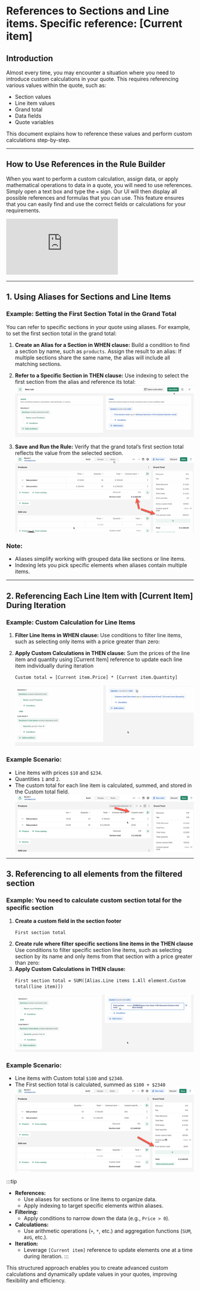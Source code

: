 # References to Sections and Line items. Specific reference: [Current item]

## Introduction

Almost every time, you may encounter a situation where you need to introduce custom calculations in your quote. This requires referencing various values within the quote, such as:

- Section values
- Line item values
- Grand total
- Data fields
- Quote variables

This document explains how to reference these values and perform custom calculations step-by-step.

---

## How to Use References in the Rule Builder

When you want to perform a custom calculation, assign data, or apply mathematical operations to data in a quote, you will need to use references. Simply open a text box and type the `=` sign. Our UI will then display all possible references and formulas that you can use. This feature ensures that you can easily find and use the correct fields or calculations for your requirements.

<div 
  style={{
    position: "relative", 
    paddingBottom: "56.25%", 
    height: "0", 
    overflow: "hidden"
  }}
>
  <iframe 
    src="https://www.loom.com/embed/1fda4fd5f15448ce893a7929b638975e?sid=d810019f-d447-46a8-9249-08cc98d91470"
    frameBorder="0"
    allowFullScreen
    style={{
      position: "absolute",
      top: "0",
      left: "0",
      width: "100%",
      height: "100%"
    }}
  ></iframe>
</div>

---

## 1. Using Aliases for Sections and Line Items

### Example: Setting the First Section Total in the Grand Total

You can refer to specific sections in your quote using aliases. For example, to set the first section total in the grand total:

1. **Create an Alias for a Section in WHEN clause:**
   Build a condition to find a section by name, such as `products`. Assign the result to an alias:
   If multiple sections share the same name, the alias will include all matching sections.

2. **Refer to a Specific Section in THEN clause:**
   Use indexing to select the first section from the alias and reference its total:
    ![referencing_alias_section_1.png](..%2F..%2F..%2F..%2Fstatic%2Fimg%2Frules%2Freferencing_alias_section_1.png)

3. **Save and Run the Rule:**
   Verify that the grand total’s first section total reflects the value from the selected section.
   ![referencing_alias_section_1_result.png](..%2F..%2F..%2F..%2Fstatic%2Fimg%2Frules%2Freferencing_alias_section_1_result.png)

### Note:
- Aliases simplify working with grouped data like sections or line items.
- Indexing lets you pick specific elements when aliases contain multiple items.

---

## 2. Referencing Each Line Item with [Current Item] During Iteration

### Example: Custom Calculation for Line Items
1. **Filter Line Items in WHEN clause:**
   Use conditions to filter line items, such as selecting only items with a price greater than zero:

2. **Apply Custom Calculations in THEN clause:**
   Sum the prices of the line item and quantity using [Current Item] reference to update each line item individually during iteration
    ```
    Custom total = [Current item.Price] * [Current item.Quantity]
    ```
   ![referencing_current_item.png](..%2F..%2F..%2F..%2Fstatic%2Fimg%2Frules%2Freferencing_current_item.png)

### Example Scenario:
- Line items with prices `$10` and `$234`.
- Quantities `1` and `2`.
- The custom total for each line item is calculated, summed, and stored in the Custom total field.
![referencing_current_item_result.png](..%2F..%2F..%2F..%2Fstatic%2Fimg%2Frules%2Freferencing_current_item_result.png)

---
## 3. Referencing to all elements from the filtered section

### Example: You need to calculate custom section total for the specific section
1. **Create a custom field in the section footer**
    ```
    First section total
    ```
2. **Create rule where filter specific sections line items in the THEN clause**
    Use conditions to filter specific section line items, such as selecting section by its name and only items from that section with a price greater than zero:
3. **Apply Custom Calculations in THEN clause:**
    ```
    First section total = SUM([Alias.Line items 1.All element.Custom total(line item)])
    ```
   ![references_to_all_the_line_items.png](..%2F..%2F..%2F..%2Fstatic%2Fimg%2Frules%2Freferences_to_all_the_line_items.png)
   
### Example Scenario:
- Line items with Custom total `$100` and `$2340`.
- The First section total is calculated, summed as `$100 + $2340`
    ![first_section_tota_calculation_result.png](..%2F..%2F..%2F..%2Fstatic%2Fimg%2Frules%2Ffirst_section_tota_calculation_result.png)

:::tip
- **References:**
  - Use aliases for sections or line items to organize data.
  - Apply indexing to target specific elements within aliases.
- **Filtering:**
  - Apply conditions to narrow down the data (e.g., `Price > 0`).
- **Calculations:**
  - Use arithmetic operations (`+`, `*`, etc.) and aggregation functions (`SUM`, `AVG`, etc.).
- **Iteration:**
  - Leverage `[Current item]` reference to update elements one at a time during iteration.
:::

This structured approach enables you to create advanced custom calculations and dynamically update values in your quotes, improving flexibility and efficiency.
